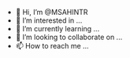 - 👋 Hi, I’m @MSAHINTR
- 👀 I’m interested in ...
- 🌱 I’m currently learning ...
- 💞️ I’m looking to collaborate on ...
- 📫 How to reach me ...

<!---
MSAHINTR/MSAHINTR is a ✨ special ✨ repository because its `README.md` (this file) appears on your GitHub profile.
You can click the Preview link to take a look at your changes.
--->
